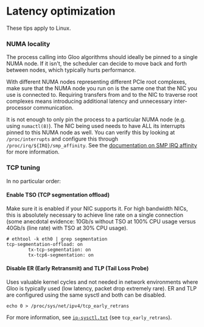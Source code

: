 # Latency optimization

These tips apply to Linux.

### NUMA locality

The process calling into Gloo algorithms should ideally be pinned to a
single NUMA node. If it isn't, the scheduler can decide to move back
and forth between nodes, which typically hurts performance.

With different NUMA nodes representing different PCIe root complexes,
make sure that the NUMA node you run on is the same one that the NIC
you use is connected to. Requiring transfers from and to the NIC to
traverse root complexes means introducing additional latency and
unnecessary inter-processor communication.

It is not enough to only pin the process to a particular NUMA node
(e.g. using `numactl(8)`). The NIC being used needs to have ALL its
interrupts pinned to this NUMA node as well. You can verify this by
looking at `/proc/interrupts` and configure this through
`/proc/irq/${IRQ}/smp_affinity`. See the [documentation on SMP IRQ
affinity][100] for more information.

[100]: https://www.kernel.org/doc/Documentation/IRQ-affinity.txt

### TCP tuning

In no particular order:

#### Enable TSO (TCP segmentation offload)

Make sure it is enabled if your NIC supports it. For high bandwidth
NICs, this is absolutely necessary to achieve line rate on a single
connection (some anecdotal evidence: 10Gb/s without TSO at 100% CPU
usage versus 40Gb/s (line rate) with TSO at 30% CPU usage).

```
# ethtool -k eth0 | grep segmentation
tcp-segmentation-offload: on
        tx-tcp-segmentation: on
        tx-tcp6-segmentation: on
```

#### Disable ER (Early Retransmit) and TLP (Tail Loss Probe)

Uses valuable kernel cycles and not needed in network environments
where Gloo is typically used (low latency, packet drop extremely
rare). ER and TLP are configured using the same sysctl and both can be
disabled.

```
echo 0 > /proc/sys/net/ipv4/tcp_early_retrans
```

For more information, see [`ip-sysctl.txt`][200] (see
`tcp_early_retrans`).

[200]: https://www.kernel.org/doc/Documentation/networking/ip-sysctl.txt
